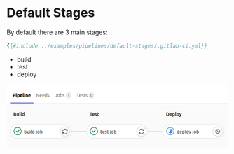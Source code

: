 # Default Stages

By default there are 3 main stages:

```yaml
{{#include ../examples/pipelines/default-stages/.gitlab-ci.yml}}
```

* build
* test
* deploy


![Default stages](img/default-stages.png)



